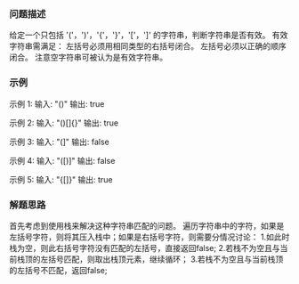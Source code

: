 ### 问题描述
给定一个只包括 '('，')'，'{'，'}'，'['，']' 的字符串，判断字符串是否有效。
有效字符串需满足：
左括号必须用相同类型的右括号闭合。
左括号必须以正确的顺序闭合。
注意空字符串可被认为是有效字符串。

### 示例
示例 1:
输入: "()"
输出: true

示例 2:
输入: "()[]{}"
输出: true

示例 3:
输入: "(]"
输出: false

示例 4:
输入: "([)]"
输出: false

示例 5:
输入: "{[]}"
输出: true

### 解题思路
首先考虑到使用栈来解决这种字符串匹配的问题。
遍历字符串中的字符，如果是左括号字符，则将其压入栈中；如果是右括号字符，则需要分情况讨论：
1.如此时栈为空，则此右括号字符没有匹配的左括号，直接返回false;
2.若栈不为空且与当前栈顶的左括号匹配，则取出栈顶元素，继续循环；
3.若栈不为空且与当前栈顶的左括号不匹配，返回false;